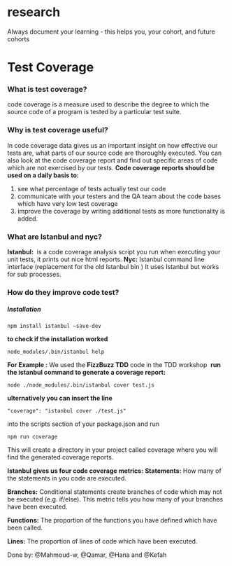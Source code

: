 # research

Always document your learning - this helps you, your cohort, and future cohorts

# Test Coverage

### What is test coverage?
code coverage is a measure used to describe the degree to which the source code of a program is tested by a particular test suite.

### Why is test coverage useful?
In code coverage data gives us an important insight on how effective our tests are, what parts of our source code are thoroughly executed. You can also look at the code coverage report and find out specific areas of code which are not exercised by our tests.
**Code coverage reports should be used on a daily basis to:**
  1. see what percentage of tests actually test our code
  2. communicate with your testers and the QA team about the code bases which have very low test coverage
  3. improve the coverage by writing additional tests as more functionality is added.

### What are Istanbul and nyc?
  **Istanbul:** 
  is a code coverage analysis script you run when executing your unit tests,  it prints out nice html reports.
  **Nyc:**
    Istanbul command line interface (replacement for the old Istanbul bin )
  It uses Istanbul but works for sub processes.

### How do they improve code test?
##### Installation
```
npm install istanbul –save-dev
```
**to check if the installation worked**
```
node_modules/.bin/istanbul help
```
**For Example :**
We used the **FizzBuzz TDD** code in the TDD workshop
 **run the istanbul command to generate a coverage report:**
```
node ./node_modules/.bin/istanbul cover test.js
```
**ulternatively you can insert the line**
```
"coverage": "istanbul cover ./test.js"
```
into the scripts section of your package.json and run
```
npm run coverage
```
This will create a directory in your project called coverage where you will find the generated coverage reports.

**Istanbul gives us four code coverage metrics:**
**Statements:** How many of the statements in you code are executed.

**Branches:** Conditional statements create branches of code which may not be executed (e.g. if/else). This metric tells you how many of your branches have been executed.

**Functions:** The proportion of the functions you have defined which have been called.

**Lines:** The proportion of lines of code which have been executed.

 Done by: @Mahmoud-w, @Qamar, @Hana and @Kefah 
